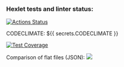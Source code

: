 ### Hexlet tests and linter status:
[![Actions Status](https://github.com/Nikolos-S/frontend-project-lvl2/workflows/hexlet-check/badge.svg)](https://github.com/Nikolos-S/frontend-project-lvl2/actions)

CODECLIMATE: ${{ secrets.CODECLIMATE }}

[![Test Coverage](https://api.codeclimate.com/v1/badges/2d6e74ed66b14ce64cea/test_coverage)](https://codeclimate.com/github/Nikolos-S/frontend-project-lvl2/test_coverage)

Comparison of flat files (JSON):
<a href="https://asciinema.org/a/bPz8SoBSkRh5BBglgjpSHytjo" target="_blank"><img src="https://asciinema.org/a/bPz8SoBSkRh5BBglgjpSHytjo.svg" /></a>